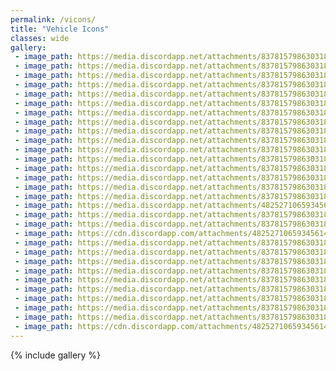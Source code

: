 ```yaml
---  
permalink: /vicons/  
title: "Vehicle Icons"  
classes: wide  
gallery:  
 - image_path: https://media.discordapp.net/attachments/837815798630318151/837816281607831562/icon-vehicle-jeep.png
 - image_path: https://media.discordapp.net/attachments/837815798630318151/837816370410160158/icon-vehicle-scooter.png
 - image_path: https://media.discordapp.net/attachments/837815798630318151/837816249861144596/icon-vehicle-bus.png
 - image_path: https://media.discordapp.net/attachments/837815798630318151/837816423866040329/icon-vehicle-superjeep.png
 - image_path: https://media.discordapp.net/attachments/837815798630318151/837816442379567154/icon-vehicle-tractor.png
 - image_path: https://media.discordapp.net/attachments/837815798630318151/837816329045016657/icon-vehicle-motocross.png
 - image_path: https://media.discordapp.net/attachments/837815798630318151/837816240361701436/icon-vehicle-buggy.png
 - image_path: https://media.discordapp.net/attachments/837815798630318151/837816405725544458/icon-vehicle-sportscar.png
 - image_path: https://media.discordapp.net/attachments/837815798630318151/837816307909918720/icon-vehicle-monster.png
 - image_path: https://media.discordapp.net/attachments/837815798630318151/837816462014021672/icon-vehicle-upsidedown.png
 - image_path: https://media.discordapp.net/attachments/837815798630318151/837816340139737158/icon-vehicle-pickup.png
 - image_path: https://media.discordapp.net/attachments/837815798630318151/837816258300346368/icon-vehicle-chopper.png
 - image_path: https://media.discordapp.net/attachments/837815798630318151/837816432506306600/icon-vehicle-tank.png
 - image_path: https://media.discordapp.net/attachments/837815798630318151/969001514540601354/icon-vehicle-lowrider.png
 - image_path: https://media.discordapp.net/attachments/837815798630318151/837816396632162344/icon-vehicle-snowmobile.png
 - image_path: https://media.discordapp.net/attachments/837815798630318151/837816298431840266/icon-vehicle-monowheel.png
 - image_path: https://media.discordapp.net/attachments/482527106593456141/1031876446139981874/icon-vehicle-beast.png
 - image_path: https://media.discordapp.net/attachments/837815798630318151/837816361392275476/icon-vehicle-rally.png
 - image_path: https://media.discordapp.net/attachments/837815798630318151/837816265673670696/icon-vehicle-formula.png
 - image_path: https://cdn.discordapp.com/attachments/482527106593456141/1087726118855000175/icon-vehicle-musclecar.png
 - image_path: https://media.discordapp.net/attachments/837815798630318151/837816350129913916/icon-vehicle-racing-truck.png
 - image_path: https://media.discordapp.net/attachments/837815798630318151/837816273789517855/icon-vehicle-hotrod.png
 - image_path: https://media.discordapp.net/attachments/837815798630318151/901617356231569448/icon-vehicle-cc-ev.png
 - image_path: https://media.discordapp.net/attachments/837815798630318151/837816414562811914/icon-vehicle-street-bike.png
 - image_path: https://media.discordapp.net/attachments/837815798630318151/837816289631535144/icon-vehicle-lambo.png
 - image_path: https://media.discordapp.net/attachments/837815798630318151/837816319109627914/icon-vehicle-moonlander.png
 - image_path: https://media.discordapp.net/attachments/837815798630318151/837816379080048660/icon-vehicle-sled.png
 - image_path: https://media.discordapp.net/attachments/837815798630318151/837816452105895986/icon-vehicle-tube.png
 - image_path: https://media.discordapp.net/attachments/837815798630318151/837816388218912775/icon-vehicle-snowboard.png
 - image_path: https://cdn.discordapp.com/attachments/482527106593456141/1169627400397656155/icon-vehicle-rockbouncer.png
---  
```



{% include gallery %}
